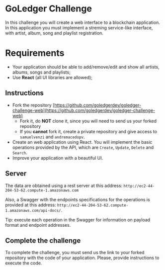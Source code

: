 # GoLedger Challenge

In this challenge you will create a web interface to a blockchain application. In this application you must implement a streming service-like interface, with artist, album, song and playlist registration.

# Requirements

- Your application should be able to add/remove/edit and show all artists, albums, songs and playlists;
- Use **React** (all UI libraries are allowed);

## Instructions

- Fork the repository [https://github.com/goledgerdev/goledger-challenge-web](https://github.com/goledgerdev/goledger-challenge-web)
    - Fork it, do **NOT** clone it, since you will need to send us your forked repository
    - If you **cannot** fork it, create a private repository and give access to `samuelvenzi` and `andremacedopv`.
- Create an web application using React. You will implement the basic operations provided by the API, which are `Create`, `Update`, `Delete` and `Search`.
- Improve your application with a beautiful UI.

## Server

The data are obtained using a rest server at this address: `http://ec2-44-204-53-62.compute-1.amazonaws.com`

Also, a Swagger with the endpoints specifications for the operations is provided at this address: `http://ec2-44-204-53-62.compute-1.amazonaws.com/api-docs/`.

Tip: execute each operation in the Swagger for information on payload format and endpoint addresses.

## Complete the challenge

To complete the challenge, you must send us the link to your forked repository with the code of your application. Please, provide instructions to execute the code.
